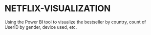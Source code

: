 # NETFLIX-VISUALIZATION
Using the Power BI tool to visualize the bestseller by country, count of UserID by gender, device used, etc.
